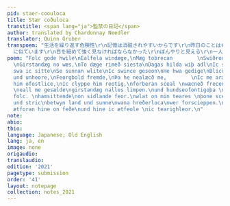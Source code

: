 ```yaml
---
pid: staer-coouloca
title: Stær coðuloca
transtitle: <span lang="ja">監禁の日記</span>
author: translated by Chardonnay Needler
translator: Quinn Gruber
transpoem: "生活を繰り返す危険性\r\n記憶は消磁されやすいからです\r\n昨日のことはもう覚えていない\r\n昨日の存在じゃないいみたいに\r\n今日で76日目だ\r\nその日も最後の日\r\n家に座って、\r\n町の外の空き地に座す
  に似ています\r\n目を細めて強く見なければならなかった\r\nぼんやりと見える\r\n一人の未亡人\r\n地平線に光る影\r\n歪んで、歪んで、人の形にならない\r\n近づくにつれ\r\n私は立ち上がる\r\n駆け寄る\r\n\r\n彼と抱き合ってし、泣いた\r\n\r\n2020-4-7"
poem: "Folc gode hwile\nEalfela windæge,\nMæg tobrecan        \nSwiðrode fram geþohte
  \nGirstandæg no wæs,\nTo dæge rimeð siesta\nDagas hilda wiþ adl\nIc semie in seld\nswylc
  swa ic sitte\nSe sunnan wlite\nIc swince geseon\nHe hwa gedige\nBlicð he on brerd\nUngewunlic
  und unheore,\nFeorgbold fremde,\nÞa he nealæcð me,        \nIc me aræme\nIc geærne
  him ofostlice,\nIc clyppe him reotig,\nforberan sċeal \nwæcneð frecen: \nþa modgemynd.
  \neall me gesælde\ngirstandæg nalles limpen.\nund hundseofontigoþa \ngedrehte eall
  folc. \nhamsittende\non sidlande feor.\nwlat on min teares \nþone sceadugenga\ndeaðscua
  und stric\nbetwyn land und sunne\nwana hreðerloca\nwer forscieppen.\nmin nidgestella\nic
  ætforan hine on feðe\nund hine ic ætfeole \nic tearighleor.\n"
note:
abio:
tbio:
language: Japanese; Old English
lang: ja, en
image: none
origaudio:
translaudio:
edition: '2021'
pagetype: submission
order: '41'
layout: notepage
collection: notes_2021
---
```

